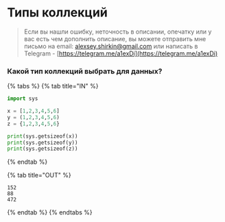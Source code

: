 # Типы коллекций

> Если вы нашли ошибку, неточность в описании, опечатку или у вас есть чем дополнить описание, вы можете отправить мне письмо на email: alexsey.shirkin@gmail.com или написать в Telegram - [https://telegram.me/a1exDi](https://telegram.me/a1exDi)

### Какой тип коллекций выбрать для данных?

{% tabs %}
{% tab title="IN" %}
```python
import sys

x = [1,2,3,4,5,6]
y = (1,2,3,4,5,6)
z = {1,2,3,4,5,6}

print(sys.getsizeof(x))
print(sys.getsizeof(y))
print(sys.getsizeof(z))
```
{% endtab %}

{% tab title="OUT" %}
```
152
88
472
```
{% endtab %}
{% endtabs %}



